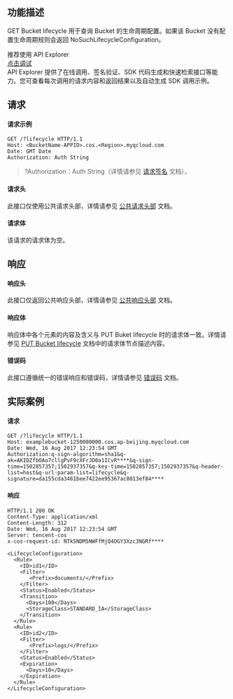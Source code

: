 ## 功能描述
GET Bucket lifecycle 用于查询 Bucket 的生命周期配置。如果该 Bucket 没有配置生命周期规则会返回 NoSuchLifecycleConfiguration。

<div class="rno-api-explorer">
    <div class="rno-api-explorer-inner">
        <div class="rno-api-explorer-hd">
            <div class="rno-api-explorer-title">
                推荐使用 API Explorer
            </div>
            <a href="https://console.cloud.tencent.com/api/explorer?Product=cos&Version=2018-11-26&Action=GetBucketLifecycle&SignVersion=" class="rno-api-explorer-btn" hotrep="doc.api.explorerbtn" target="_blank"><i class="rno-icon-explorer"></i>点击调试</a>
        </div>
        <div class="rno-api-explorer-body">
            <div class="rno-api-explorer-cont">
                API Explorer 提供了在线调用、签名验证、SDK 代码生成和快速检索接口等能力。您可查看每次调用的请求内容和返回结果以及自动生成 SDK 调用示例。
            </div>
        </div>
    </div>
</div>




## 请求
#### 请求示例

```shell
GET /?lifecycle HTTP/1.1
Host: <BucketName-APPID>.cos.<Region>.myqcloud.com
Date: GMT Date
Authorization: Auth String
```

>?Authorization：Auth String（详情请参见 [请求签名](https://cloud.tencent.com/document/product/436/7778) 文档）。

#### 请求头

此接口仅使用公共请求头部，详情请参见 [公共请求头部](https://cloud.tencent.com/document/product/436/7728) 文档。

#### 请求体
该请求的请求体为空。

## 响应

#### 响应头

此接口仅返回公共响应头部，详情请参见 [公共响应头部](https://cloud.tencent.com/document/product/436/7729) 文档。


#### 响应体
响应体中各个元素的内容及含义与 PUT Buket lifecycle 时的请求体一致。详情请参见 [PUT Bucket lifecycle](https://cloud.tencent.com/document/product/436/8280) 文档中的请求体节点描述内容。

#### 错误码

此接口遵循统一的错误响应和错误码，详情请参见 [错误码](https://cloud.tencent.com/document/product/436/7730) 文档。

## 实际案例

#### 请求
```shell
GET /?lifecycle HTTP/1.1
Host: examplebucket-1250000000.cos.ap-beijing.myqcloud.com
Date: Wed, 16 Aug 2017 12:23:54 GMT
Authorization:q-sign-algorithm=sha1&q-ak=AKIDZfbOAo7cllgPvF9cXFrJD0a1ICvR****&q-sign-time=1502857357;1502937357&q-key-time=1502857357;1502937357&q-header-list=host&q-url-param-list=lifecycle&q-signature=da155cda3461bee7422ee95367ac8013ef84****

```

#### 响应
```shell
HTTP/1.1 200 OK
Content-Type: application/xml
Content-Length: 312
Date: Wed, 16 Aug 2017 12:23:54 GMT
Server: tencent-cos
x-cos-request-id: NTk5NDM5NWFfMjQ4OGY3Xzc3NGRf****

<LifecycleConfiguration>
  <Rule>
    <ID>id1</ID>
    <Filter>
       <Prefix>documents/</Prefix>
    </Filter>
    <Status>Enabled</Status>
    <Transition>
      <Days>100</Days>
      <StorageClass>STANDARD_IA</StorageClass>
    </Transition>
  </Rule>
  <Rule>
    <ID>id2</ID>
    <Filter>
       <Prefix>logs/</Prefix>
    </Filter>
    <Status>Enabled</Status>
    <Expiration>
      <Days>10</Days>
    </Expiration>
  </Rule>
</LifecycleConfiguration>
```
